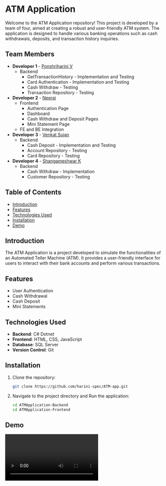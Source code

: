 # ATM Application

Welcome to the ATM Application repository! This project is developed by a team of four, aimed at creating a robust and user-friendly ATM system. The application is designed to handle various banking operations such as cash withdrawals, deposits, and transaction history inquiries.

## Team Members
- **Developer 1** - [Ponshriharini V](https://github.com/harini-spec)
    - Backend
        - GetTransactionHistory - Implementation and Testing
        - Card Authentication - Implementation and Testing
        - Cash Withdraw - Testing
        - Transaction Repository - Testing
- **Developer 2** - [Neeraj](https://github.com/neeraj779)
    - Frontend
        - Authentication Page
        - Dashboard
        - Cash Withdraw and Deposit Pages
        - Mini Statement Page
    - FE and BE Integration
- **Developer 3** - [Venkat Sujan](https://github.com/dvsujan)
    - Backend
        - Cash Deposit - Implementation and Testing
        - Account Repository - Testing 
        - Card Repository - Testing
- **Developer 4** - [Shangameshwar K](https://github.com/Shangamesh2805)
    - Backend 
        - Cash Withdraw - Implementation
        - Customer Repository - Testing

## Table of Contents
- [Introduction](#introduction)
- [Features](#features)
- [Technologies Used](#technologies-used)
- [Installation](#installation)
- [Demo](#demo)

## Introduction
The ATM Application is a project developed to simulate the functionalities of an Automated Teller Machine (ATM). It provides a user-friendly interface for users to interact with their bank accounts and perform various transactions. 

## Features
- User Authentication
- Cash Withdrawal
- Cash Deposit
- Mini Statements

## Technologies Used
- **Backend**: C# Dotnet 
- **Frontend**: HTML, CSS, JavaScript
- **Database**: SQL Server
- **Version Control**: Git

## Installation
1. Clone the repository:
    ```bash
    git clone https://github.com/harini-spec/ATM-app.git
    ```
2. Navigate to the project directory and Run the application:
    ```bash
    cd ATMApplication-Backend
    cd ATMApplication-Frontend
    ```

## Demo
<video controls src="ATM-Application-Demo-Video.mp4" title="Title"></video>